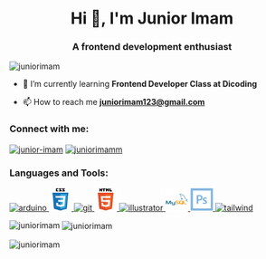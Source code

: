 <h1 align="center">Hi 👋, I'm Junior Imam</h1>
<h3 align="center">A frontend development enthusiast</h3>

<p align="left"> <img src="https://komarev.com/ghpvc/?username=juniorimam&label=Profile%20views&color=0e75b6&style=flat" alt="juniorimam" /> </p>

- 🌱 I’m currently learning **Frontend Developer Class at Dicoding**

- 📫 How to reach me **juniorimam123@gmail.com**

<h3 align="left">Connect with me:</h3>
<p align="left">
<a href="https://linkedin.com/in/junior-imam" target="blank"><img align="center" src="https://raw.githubusercontent.com/rahuldkjain/github-profile-readme-generator/master/src/images/icons/Social/linked-in-alt.svg" alt="junior-imam" height="30" width="40" /></a>
<a href="https://instagram.com/juniorimamm" target="blank"><img align="center" src="https://raw.githubusercontent.com/rahuldkjain/github-profile-readme-generator/master/src/images/icons/Social/instagram.svg" alt="juniorimamm" height="30" width="40" /></a>
</p>

<h3 align="left">Languages and Tools:</h3>
<p align="left"> <a href="https://www.arduino.cc/" target="_blank" rel="noreferrer"> <img src="https://cdn.worldvectorlogo.com/logos/arduino-1.svg" alt="arduino" width="40" height="40"/> </a> <a href="https://www.w3schools.com/css/" target="_blank" rel="noreferrer"> <img src="https://raw.githubusercontent.com/devicons/devicon/master/icons/css3/css3-original-wordmark.svg" alt="css3" width="40" height="40"/> </a> <a href="https://git-scm.com/" target="_blank" rel="noreferrer"> <img src="https://www.vectorlogo.zone/logos/git-scm/git-scm-icon.svg" alt="git" width="40" height="40"/> </a> <a href="https://www.w3.org/html/" target="_blank" rel="noreferrer"> <img src="https://raw.githubusercontent.com/devicons/devicon/master/icons/html5/html5-original-wordmark.svg" alt="html5" width="40" height="40"/> </a> <a href="https://www.adobe.com/in/products/illustrator.html" target="_blank" rel="noreferrer"> <img src="https://www.vectorlogo.zone/logos/adobe_illustrator/adobe_illustrator-icon.svg" alt="illustrator" width="40" height="40"/> </a> <a href="https://www.mysql.com/" target="_blank" rel="noreferrer"> <img src="https://raw.githubusercontent.com/devicons/devicon/master/icons/mysql/mysql-original-wordmark.svg" alt="mysql" width="40" height="40"/> </a> <a href="https://www.photoshop.com/en" target="_blank" rel="noreferrer"> <img src="https://raw.githubusercontent.com/devicons/devicon/master/icons/photoshop/photoshop-line.svg" alt="photoshop" width="40" height="40"/> </a> <a href="https://tailwindcss.com/" target="_blank" rel="noreferrer"> <img src="https://www.vectorlogo.zone/logos/tailwindcss/tailwindcss-icon.svg" alt="tailwind" width="40" height="40"/> </a> </p>

<p><img align="left" src="https://github-readme-stats.vercel.app/api/top-langs?username=juniorimam&show_icons=true&theme=onedark&locale=en&layout=compact" alt="juniorimam" /></p>

<p>&nbsp;<img align="center" src="https://github-readme-stats.vercel.app/api?username=juniorimam&show_icons=true&theme=onedark&locale=en" alt="juniorimam" /></p>

<p><img align="center" src="https://github-readme-streak-stats.herokuapp.com/?user=juniorimam&theme=dark" alt="juniorimam" /></p>
